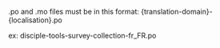 .po and .mo files must be in this format:
{translation-domain}-{localisation}.po

ex:
disciple-tools-survey-collection-fr_FR.po

